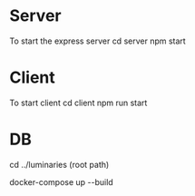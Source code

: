 # Server
To start the express server
cd server 
npm start 

# Client 
To start client
cd client
npm run start

# DB 

cd ../luminaries (root path)

docker-compose up --build
